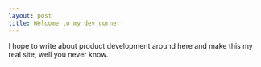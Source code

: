 ```yaml
---
layout: post
title: Welcome to my dev corner!
---
```


I hope to write about product development around here and make this my real site, well you never know.